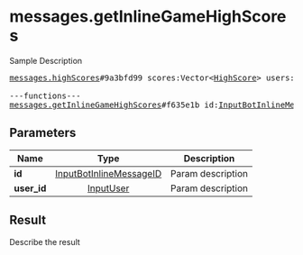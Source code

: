 # messages.getInlineGameHighScores

Sample Description

<pre>
<a href="../constructor/messages.highScores">messages.highScores</a>#9a3bfd99 scores:Vector&lt;<a href="../type/HighScore.md">HighScore</a>&gt; users:Vector&lt;<a href="../type/User.md">User</a>&gt; = <a href="../type/messages.HighScores.md">messages.HighScores</a>;

---functions---
<a href="../method/messages.getInlineGameHighScores.md">messages.getInlineGameHighScores</a>#f635e1b id:<a href="../type/InputBotInlineMessageID.md">InputBotInlineMessageID</a> user_id:<a href="../type/InputUser.md">InputUser</a> = <a href="../type/messages.HighScores.md">messages.HighScores</a>;
</pre>

## Parameters

| Name | Type | Description |
|------|:----:|-------------|
| **id** | [InputBotInlineMessageID](../type/InputBotInlineMessageID.md) | Param description |
| **user_id** | [InputUser](../type/InputUser.md) | Param description |

## Result

Describe the result

